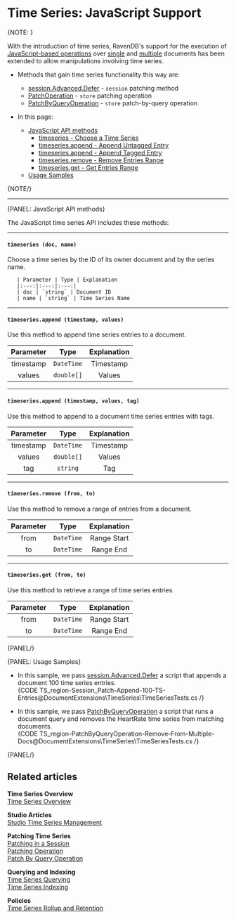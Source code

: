 ﻿# Time Series: JavaScript Support

{NOTE: }

With the introduction of time series, RavenDB's support for the execution 
of [JavaScript-based operations](../../../server/kb/JavaScript-engine) 
over [single](../../../client-api/operations/patching/single-document#patching-how-to-perform-single-document-patch-operations) 
and [multiple](../../../client-api/operations/patching/set-based) 
documents has been extended to allow manipulations involving time series.  

* Methods that gain time series functionality this way are:  
  * [session.Advanced.Defer](../../../document-extensions/timeseries/client-api/session/patch) - 
    `session` patching method  
  * [PatchOperation](../../../document-extensions/timeseries/client-api/operations/patch#patchoperation) - 
    `store` patching operation  
  * [PatchByQueryOperation](../../../document-extensions/timeseries/client-api/operations/patch#patchbyqueryoperation) - 
    `store` patch-by-query operation  

* In this page:  
  * [JavaScript API methods](../../../document-extensions/timeseries/client-api/javascript-support#javascript-api-methods)  
     * [timeseries - Choose a Time Series](../../../document-extensions/timeseries/client-api/javascript-support#section)  
     * [timeseries.append - Append Untagged Entry](../../../document-extensions/timeseries/client-api/javascript-support#section-1)  
     * [timeseries.append - Append Tagged Entry](../../../document-extensions/timeseries/client-api/javascript-support#section-2)  
     * [timeseries.remove - Remove Entries Range](../../../document-extensions/timeseries/client-api/javascript-support#section-3)  
     * [timeseries.get - Get Entries Range](../../../document-extensions/timeseries/client-api/javascript-support#section-4)  
  * [Usage Samples](../../../document-extensions/timeseries/client-api/javascript-support#usage-samples)  

{NOTE/}

---

{PANEL: JavaScript API methods}

The JavaScript time series API includes these methods:  

---

#### `timeseries (doc, name)`  

Choose a time series by the ID of its owner document and by the series name.  

       | Parameter | Type | Explanation 
       |:---:|:---:|:---:|
       | doc | `string` | Document ID  
       | name | `string` | Time Series Name  

---

#### `timeseries.append (timestamp, values)`  

Use this method to append time series entries to a document.   

| Parameter | Type | Explanation
|:---:|:---:|:---:|
| timestamp | `DateTime` | Timestamp 
| values | `double[]` | Values 

---

#### `timeseries.append (timestamp, values, tag)`

Use this method to append to a document time series entries with tags.  

| Parameter | Type | Explanation 
|:---:|:---:|:---:|
| timestamp | `DateTime` | Timestamp 
| values | `double[]` | Values 
| tag | `string` | Tag 

---

#### `timeseries.remove (from, to)`  

Use this method to remove a range of entries from a document.  

| Parameter | Type | Explanation 
|:---:|:---:|:---:|
| from | `DateTime` | Range Start 
| to | `DateTime` | Range End 

---

#### `timeseries.get (from, to)`  

Use this method to retrieve a range of time series entries.  

| Parameter | Type | Explanation 
|:---:|:---:|:---:|
| from | `DateTime` | Range Start 
| to | `DateTime` | Range End 

{PANEL/}

{PANEL: Usage Samples}

* In this sample, we pass [session.Advanced.Defer](../../../document-extensions/timeseries/client-api/session/patch) 
  a script that appends a document 100 time series entries.  
  {CODE TS_region-Session_Patch-Append-100-TS-Entries@DocumentExtensions\TimeSeries\TimeSeriesTests.cs /}


* In this sample, we pass [PatchByQueryOperation](../../../document-extensions/timeseries/client-api/operations/patch#patchbyqueryoperation) 
  a script that runs a document query and removes the HeartRate time series from 
  matching documents.  
   {CODE TS_region-PatchByQueryOperation-Remove-From-Multiple-Docs@DocumentExtensions\TimeSeries\TimeSeriesTests.cs /}  

{PANEL/}

## Related articles

**Time Series Overview**  
[Time Series Overview](../../../document-extensions/timeseries/overview)  

**Studio Articles**  
[Studio Time Series Management](../../../studio/database/document-extensions/time-series)  

**Patching Time Series**  
[Patching in a Session](../../../document-extensions/timeseries/client-api/session/patch)  
[Patching Operation](../../../document-extensions/timeseries/client-api/operations/patch#patchoperation)  
[Patch By Query Operation](../../../document-extensions/timeseries/client-api/operations/patch#patchbyqueryoperation)  

**Querying and Indexing**  
[Time Series Querying](../../../document-extensions/timeseries/querying/overview-and-syntax)  
[Time Series Indexing](../../../document-extensions/timeseries/indexing)  

**Policies**  
[Time Series Rollup and Retention](../../../document-extensions/timeseries/rollup-and-retention)  
